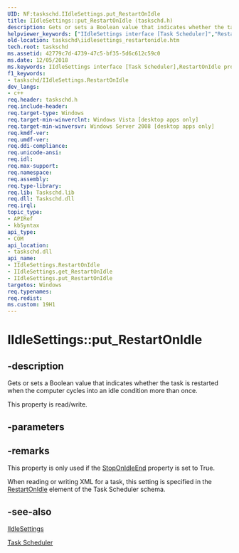 ```yaml
---
UID: NF:taskschd.IIdleSettings.put_RestartOnIdle
title: IIdleSettings::put_RestartOnIdle (taskschd.h)
description: Gets or sets a Boolean value that indicates whether the task is restarted when the computer cycles into an idle condition more than once.helpviewer_keywords: ["IIdleSettings interface [Task Scheduler]","RestartOnIdle property","IIdleSettings.RestartOnIdle","IIdleSettings.put_RestartOnIdle","IIdleSettings::RestartOnIdle","IIdleSettings::get_RestartOnIdle","IIdleSettings::put_RestartOnIdle","RestartOnIdle property [Task Scheduler]","RestartOnIdle property [Task Scheduler]","IIdleSettings interface","put_RestartOnIdle","taskschd.iidlesettings_restartonidle","taskschd/IIdleSettings::RestartOnIdle","taskschd/IIdleSettings::get_RestartOnIdle","taskschd/IIdleSettings::put_RestartOnIdle"]
old-location: taskschd\iidlesettings_restartonidle.htm
tech.root: taskschd
ms.assetid: 42779c7d-4739-47c5-bf35-5d6c612c59c0
ms.date: 12/05/2018
ms.keywords: IIdleSettings interface [Task Scheduler],RestartOnIdle property, IIdleSettings.RestartOnIdle, IIdleSettings.put_RestartOnIdle, IIdleSettings::RestartOnIdle, IIdleSettings::get_RestartOnIdle, IIdleSettings::put_RestartOnIdle, RestartOnIdle property [Task Scheduler], RestartOnIdle property [Task Scheduler],IIdleSettings interface, put_RestartOnIdle, taskschd.iidlesettings_restartonidle, taskschd/IIdleSettings::RestartOnIdle, taskschd/IIdleSettings::get_RestartOnIdle, taskschd/IIdleSettings::put_RestartOnIdle
f1_keywords:
- taskschd/IIdleSettings.RestartOnIdle
dev_langs:
- c++
req.header: taskschd.h
req.include-header: 
req.target-type: Windows
req.target-min-winverclnt: Windows Vista [desktop apps only]
req.target-min-winversvr: Windows Server 2008 [desktop apps only]
req.kmdf-ver: 
req.umdf-ver: 
req.ddi-compliance: 
req.unicode-ansi: 
req.idl: 
req.max-support: 
req.namespace: 
req.assembly: 
req.type-library: 
req.lib: Taskschd.lib
req.dll: Taskschd.dll
req.irql: 
topic_type:
- APIRef
- kbSyntax
api_type:
- COM
api_location:
- taskschd.dll
api_name:
- IIdleSettings.RestartOnIdle
- IIdleSettings.get_RestartOnIdle
- IIdleSettings.put_RestartOnIdle
targetos: Windows
req.typenames: 
req.redist: 
ms.custom: 19H1
---
```


# IIdleSettings::put_RestartOnIdle


## -description


Gets or sets a Boolean value that indicates whether the task is restarted when the computer cycles into an idle condition more than once.

This property is read/write.


## -parameters


## -remarks



This property is only used if the <a href="https://docs.microsoft.com/windows/desktop/api/taskschd/nf-taskschd-iidlesettings-get_stoponidleend">StopOnIdleEnd</a> property is set to True.

When reading or writing XML for a task, this setting is specified in the <a href="https://docs.microsoft.com/windows/desktop/TaskSchd/taskschedulerschema-restartonidle-idlesettingstype-element">RestartOnIdle</a> element of the Task Scheduler schema.




## -see-also




<a href="https://docs.microsoft.com/windows/desktop/api/taskschd/nn-taskschd-iidlesettings">IIdleSettings</a>



<a href="https://docs.microsoft.com/windows/desktop/TaskSchd/task-scheduler-start-page">Task Scheduler</a>
 

 

